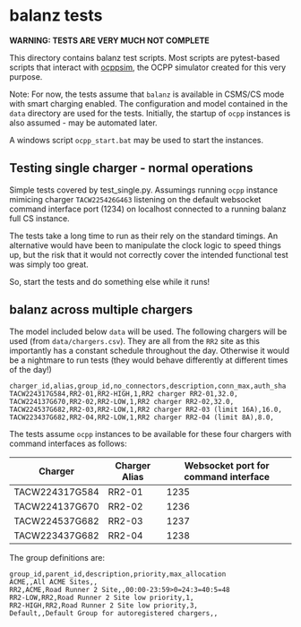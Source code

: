 # balanz tests

**WARNING: TESTS ARE VERY MUCH NOT COMPLETE**

This directory contains balanz test scripts. Most scripts are pytest-based scripts that interact with
[ocppsim](https://github.com/ocpp-balanz/ocppsim), the OCPP simulator created for this very purpose.

Note: For now, the tests assume that `balanz` is available in CSMS/CS mode with smart charging enabled.
The configuration and model contained in the `data` directory are used for the tests. Initially,
the startup of `ocpp` instances is also assumed - may be automated later.

A windows script `ocpp_start.bat` may be used to start the instances.

## Testing single charger - normal operations

Simple tests covered by test_single.py. Assumings running `ocpp` instance mimicing charger `TACW225426G463`
listening on the default websocket command interface port (1234) on localhost connected to a running balanz
full CS instance.

The tests take a long time to run as their rely on the standard timings. An alternative would have 
been to manipulate the clock logic to speed things up, but the risk that it would not correctly cover
the intended functional test was simply too great.

So, start the tests and do something else while it runs!

## balanz across multiple chargers

The model included below `data` will be used. The following chargers will be used (from `data/chargers.csv`).
They are all from the `RR2` site as this importantly has a constant schedule throughout the day. Otherwise
it would be a nightmare to run tests (they would behave differently at different times of the day!)

```text
charger_id,alias,group_id,no_connectors,description,conn_max,auth_sha
TACW224317G584,RR2-01,RR2-HIGH,1,RR2 charger RR2-01,32.0,
TACW224137G670,RR2-02,RR2-LOW,1,RR2 charger RR2-02,32.0,
TACW224537G682,RR2-03,RR2-LOW,1,RR2 charger RR2-03 (limit 16A),16.0,
TACW223437G682,RR2-04,RR2-LOW,1,RR2 charger RR2-04 (limit 8A),8.0,
```

The tests assume `ocpp` instances to be available for these four chargers with command interfaces as follows:

Charger        | Charger Alias | Websocket port for command interface
---------------|---------------|----------------------
TACW224317G584 | RR2-01        | 1235
TACW224137G670 | RR2-02        | 1236
TACW224537G682 | RR2-03        | 1237
TACW223437G682 | RR2-04        | 1238

The group definitions are:

```text
group_id,parent_id,description,priority,max_allocation
ACME,,All ACME Sites,,
RR2,ACME,Road Runner 2 Site,,00:00-23:59>0=24:3=40:5=48
RR2-LOW,RR2,Road Runner 2 Site low priority,1,
RR2-HIGH,RR2,Road Runner 2 Site low priority,3,
Default,,Default Group for autoregistered chargers,,
```

